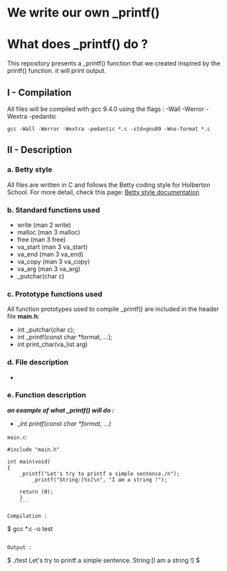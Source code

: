 # We write our own _printf()

# What does _printf() do ?
This repository presents a _printf() function that we created inspired by the printf() function. it will print output.

## I - Compilation
All files will be compiled with gcc 9.4.0 using the flags : -Wall -Werror -Wextra -pedantic

```
gcc -Wall -Werror -Wextra -pedantic *.c -std=gnu89 -Wno-format *.c
```
## II - Description

### a. Betty style

All files are written in C and follows the Betty coding style for Holberton School. For more detail, check this page:
[Betty style documentation](https://github.com/holbertonschool/Betty/wiki)


###  b. Standard functions used

-   write (man 2 write)
-   malloc (man 3 malloc)
-   free (man 3 free)
-   va_start (man 3 va_start)
-   va_end (man 3 va_end)
-   va_copy (man 3 va_copy)
-   va_arg (man 3 va_arg)
-   _putchar(char c)

###  c. Prototype functions used

All function prototypes used to compile _printf() are included in the header file **main.h**:

-   int _putchar(char c);
-   int _printf(const char *format, ...);
-   int print_char(va_list arg)



### d.  File description
-



###  e. Function description
***an example of what _printf() will do :***

- __int _printf(const char *format, ...)__

```main.c```:

```
#include "main.h"

int main(void)
{
    _printf("Let's try to printf a simple sentence./n");
        _printf("String:[%s]\n", "I am a string !");

    return (0);
    }
    ```

Compilation :
```
$ gcc *.c -o test
```

Output :
```
$ ./test
Let's try to printf a simple sentence.
String:[I am a string !]
$
```



